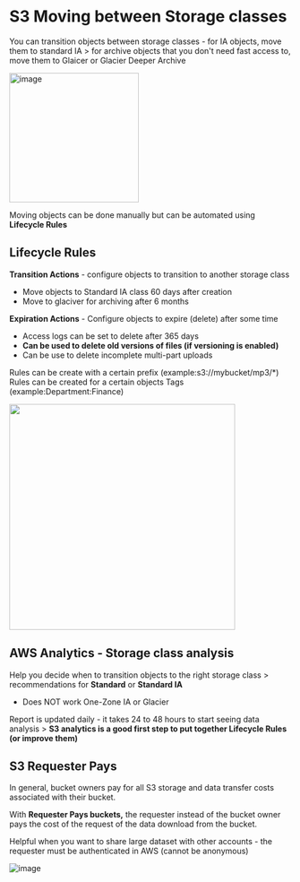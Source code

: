 # S3 Moving between Storage classes

You can transition objects between storage classes - for IA objects, move them to standard IA > for archive objects that you don't need fast access to, move them to Glaicer or Glacier Deeper Archive

<img width="231" alt="image" src="https://github.com/UpheldSmile/Virtual-Network/assets/49825639/6cf417dd-6ac4-461e-8712-cb053c0eec10">

Moving objects can be done manually but can be automated using **Lifecycle Rules**

## Lifecycle Rules

**Transition Actions** - configure objects to transition to another storage class
  - Move objects to Standard IA class 60 days after creation
  - Move to glaciver for archiving after 6 months

**Expiration Actions** - Configure objects to expire (delete) after some time
  - Access logs can be set to delete after 365 days
  - **Can be used to delete old versions of files (if versioning is enabled)**
  - Can be use to delete incomplete multi-part uploads

Rules can be create with a certain prefix (example:s3://mybucket/mp3/*)
Rules can be created for a certain objects Tags (example:Department:Finance)

<img width="403" src="https://github.com/UpheldSmile/Virtual-Network/assets/49825639/c2d7d3db-0443-4e4b-a280-63c9ac994c6f">

## AWS Analytics - Storage class analysis
Help you decide when to transition objects to the right storage class > recommendations for **Standard** or **Standard IA**
  - Does NOT work One-Zone IA or Glacier

Report is updated daily - it takes 24 to 48 hours to start seeing data analysis > **S3 analytics is a good first step to put together Lifecycle Rules (or improve them)**

## S3 Requester Pays
In general, bucket owners pay for all S3 storage and data transfer costs associated with their bucket.

With **Requester Pays buckets,** the requester instead of the bucket owner pays the cost of the request of the data download from the bucket.

Helpful when you want to share large dataset with other accounts - the requester must be authenticated in AWS (cannot be anonymous)

![image](https://github.com/UpheldSmile/Virtual-Network/assets/49825639/ab94353b-ae0c-4758-a966-174a67deeaf3)
